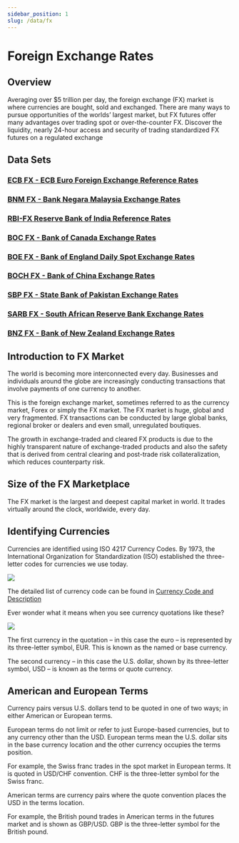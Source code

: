 ```yaml
---
sidebar_position: 1
slug: /data/fx
---
```

Foreign Exchange Rates
======================================

## Overview

Averaging over $5 trillion per day, the foreign exchange (FX) market is where currencies are bought, sold and exchanged. There are many ways to pursue opportunities of the worlds’ largest market, but FX futures offer many advantages over trading spot or over-the-counter FX. Discover the liquidity, nearly 24-hour access and security of trading standardized FX futures on a regulated exchange

## Data Sets

### [ECB FX - ECB Euro Foreign Exchange Reference Rates](/docs/dataset/ECB_FX)

### [BNM FX - Bank Negara Malaysia Exchange Rates](/docs/dataset/BNM_FX)

### [RBI-FX Reserve Bank of India Reference Rates](/docs/dataset/RBI_FX)

### [BOC FX - Bank of Canada Exchange Rates](/docs/dataset/BOC_FX)

### [BOE FX - Bank of England Daily Spot Exchange Rates](/docs/dataset/BOE_FX)

### [BOCH FX - Bank of China Exchange Rates](/docs/dataset/BOCH_FX)

### [SBP FX - State Bank of Pakistan Exchange Rates](/docs/dataset/SBP_FX)

### [SARB FX - South African Reserve Bank Exchange Rates](/docs/dataset/SARP_FX)

### [BNZ FX - Bank of New Zealand Exchange Rates](/docs/dataset/BNZ_FX)

## Introduction to FX Market

The world is becoming more interconnected every day. Businesses and individuals around the globe are increasingly conducting transactions that involve payments of one currency to another.

This is the foreign exchange market, sometimes referred to as the currency market, Forex or simply the FX market. The FX market is huge, global and very fragmented. FX transactions can be conducted by large global banks, regional broker or dealers and even small, unregulated boutiques.

The growth in exchange-traded and cleared FX products is due to the highly transparent nature of exchange-traded products and also the safety that is derived from central clearing and post-trade risk collateralization, which reduces counterparty risk. 

## Size of the FX Marketplace

The FX market is the largest and deepest capital market in world. It trades virtually around the clock, worldwide, every day.

## Identifying Currencies 

Currencies are identified using ISO 4217 Currency Codes. By 1973, the International Organization for Standardization (ISO) established the three-letter codes for currencies we use today. 

![](/attachments/216367150/216367178.png)

The detailed list of currency code can be found in [Currency Code and Description](/docs/kb/currency)

Ever wonder what it means when you see currency quotations like these?

![](/attachments/216367150/216367166.png)

The first currency in the quotation – in this case the euro – is represented by its three-letter symbol, EUR. This is known as the named or base currency.

The second currency – in this case the U.S. dollar, shown by its three-letter symbol, USD – is known as the terms or quote currency.

## American and European Terms

Currency pairs versus U.S. dollars tend to be quoted in one of two ways; in either American or European terms.

European terms do not limit or refer to just Europe-based currencies, but to any currency other than the USD. European terms mean the U.S. dollar sits in the base currency location and the other currency occupies the terms position.

For example, the Swiss franc trades in the spot market in European terms. It is quoted in USD/CHF convention. CHF is the three-letter symbol for the Swiss franc.

American terms are currency pairs where the quote convention places the USD in the terms location.

For example, the British pound trades in American terms in the futures market and is shown as GBP/USD. GBP is the three-letter symbol for the British pound.

